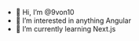 - 👋 Hi, I’m @9von10
- 👀 I’m interested in anything Angular
- 🌱 I’m currently learning Next.js

<!---
9von10/9von10 is a ✨ special ✨ repository because its `README.md` (this file) appears on your GitHub profile.
You can click the Preview link to take a look at your changes.
--->
